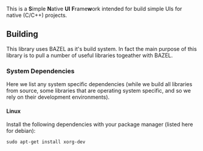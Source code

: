 This is a **S**imple **N**ative **UI** **F**rame**w**ork intended for build simple UIs for native (C/C++) projects.

## Building

This library uses BAZEL as it's build system. In fact the main purpose of this library is to pull a number of useful libraries togeather with BAZEL.

### System Dependencies 

Here we list any system specific dependencies (while we build all libraries from source, some libraries that are operating system specific, and so we rely on their development environments).

#### Linux

Install the following dependencies with your package manager (listed here for debian):

`sudo apt-get install xorg-dev`